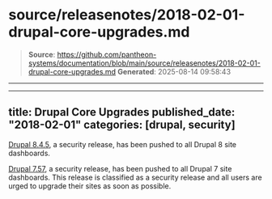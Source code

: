 # source/releasenotes/2018-02-01-drupal-core-upgrades.md

> **Source**: https://github.com/pantheon-systems/documentation/blob/main/source/releasenotes/2018-02-01-drupal-core-upgrades.md
> **Generated**: 2025-08-14 09:58:43

---

---
title: Drupal Core Upgrades
published_date: "2018-02-01"
categories: [drupal, security]
---
[Drupal 8.4.5](https://www.drupal.org/project/drupal/releases/8.4.5), a security release, has been pushed to all Drupal 8 site dashboards.

[Drupal 7.57](https://www.drupal.org/project/drupal/releases/7.57),  a security release, has been pushed to all Drupal 7 site dashboards.  This release is classified as a security release and all users are urged to upgrade their sites as soon as possible.

